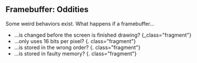 ## Framebuffer: Oddities

Some weird behaviors exist. What happens if a framebuffer...
* ...is changed before the screen is finished drawing? {_class="fragment"}
* ...only uses 16 bits per pixel? {. class="fragment"}
* ...is stored in the wrong order? {. class="fragment"}
* ...is stored in faulty memory? {. class="fragment"}